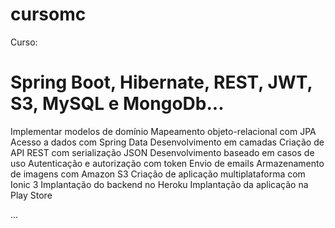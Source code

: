 # cursomc


Curso:
# Spring Boot, Hibernate, REST, JWT, S3, MySQL e MongoDb...

Implementar modelos de domínio
Mapeamento objeto-relacional com JPA
Acesso a dados com Spring Data
Desenvolvimento em camadas
Criação de API REST com serialização JSON
Desenvolvimento baseado em casos de uso
Autenticação e autorização com token
Envio de emails
Armazenamento de imagens com Amazon S3
Criação de aplicação multiplataforma com Ionic 3
Implantação do backend no Heroku
Implantação da aplicação na Play Store

...
